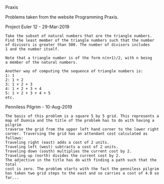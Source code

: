 Praxis

Problems taken from the website Programming Praxis.

Project Euler 12 - 29-Mar-2019

    Take the subset of natural numbers that are the triangle numbers.
    Find the least member of the triangle numbers such that the number
    of divisors is greater than 500. The number of divisors includes
    1 and the number itself.
    
    Note that a triangle number is of the form n(n+1)/2, with n being
    a member of the natural numbers.
    
    Another way of computing the sequence of triangle numbers is:
    1: 1
    2: 1 + 2
    3: 1 + 2 + 3
    4: 1 + 2 + 3 + 4
    5: 1 + 2 + 3 + 4 + 5
    etc.

Penniless Pilgrim - 10-Aug-2019

    The basis of this problem is a square 5 by 5 grid. This represents a
    map of Duonia and the title of the problem has to do with having a pilgrim
    traverse the grid from the upper left hand corner to the lower right
    corner. Traversing the grid has an attendant cost calculated as follows:
    Traveling right (east) adds a cost of 2 units.
    Traveling left (west) subtracts a cost of 2 units.
    Traveling down (south) multiplies the current cost by 2.
    Traveling up (north) divides the current cost by 2.
    The adjective in the title has do with finding a path such that the total
    cost is zero. The problem starts with the fact the penniless pilgrim
    has taken two grid steps to the east and so carries a cost of 4.0 so far...
